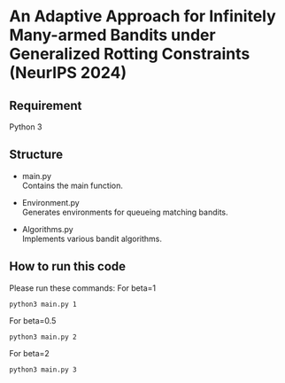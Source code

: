 # An Adaptive Approach for Infinitely Many-armed Bandits under Generalized Rotting Constraints (NeurIPS 2024)

## Requirement
 Python 3


## Structure
  * main.py\
  Contains the main function.
    
  * Environment.py\
  Generates environments for queueing matching bandits. 
  
  * Algorithms.py\
  Implements various bandit algorithms.


## How to run this code
Please run these commands:
For beta=1
 ```
 python3 main.py 1
```
For beta=0.5
 ```
 python3 main.py 2
```
For beta=2
 ```
 python3 main.py 3
```
